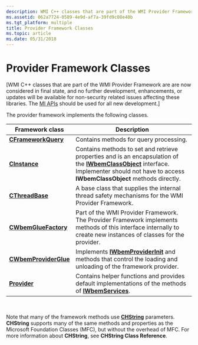 ```yaml
---
description: WMI C++ classes that are part of the WMI Provider Framework are now considered in final state.
ms.assetid: 062a7724-0589-4e9d-af7a-39fd9c08e40b
ms.tgt_platform: multiple
title: Provider Framework Classes
ms.topic: article
ms.date: 05/31/2018
---
```


# Provider Framework Classes

\[WMI C++ classes that are part of the WMI Provider Framework are are now considered in final state, and no further development, enhancements, or updates will be available for non-security related issues affecting these libraries. The [MI APIs](/previous-versions/windows/desktop/wmi_v2/windows-management-infrastructure) should be used for all new development.\]

The provider framework implements the following classes.



| Framework class                                | Description                                                                                                                                                                                                         |
|------------------------------------------------|---------------------------------------------------------------------------------------------------------------------------------------------------------------------------------------------------------------------|
| [**CFrameworkQuery**](/windows/desktop/api/FrQuery/nl-frquery-cframeworkquery)     | Contains methods for query processing.                                                                                                                                                                              |
| [**CInstance**](/windows/desktop/api/Instance/nl-instance-cinstance)                 | Contains methods to set and retrieve properties and is an encapsulation of the [**IWbemClassObject**](/windows/desktop/api/WbemCli/nn-wbemcli-iwbemclassobject) interface. Implementer should not have to access **IWbemClassObject** methods directly. |
| [**CThreadBase**](/windows/desktop/api/ThrdBase/nl-thrdbase-cthreadbase)             | A base class that supplies the internal thread safety mechanisms for the WMI Provider Framework.                                                                                                                    |
| [**CWbemGlueFactory**](/windows/desktop/api/WbemGlue/nl-wbemglue-cwbemgluefactory)   | Part of the WMI Provider Framework. The Provider Framework implements methods of this interface internally to create new instances of classes for the provider.                                                     |
| [**CWbemProviderGlue**](/windows/desktop/api/WbemGlue/nl-wbemglue-cwbemproviderglue) | Implements [**IWbemProviderInit**](/windows/desktop/api/Wbemprov/nn-wbemprov-iwbemproviderinit) and methods that control the loading and unloading of the framework provider.                                                                             |
| [**Provider**](/windows/desktop/api/Provider/nl-provider-provider)                   | Contains helper functions and provides default implementations of the methods of [**IWbemServices**](/windows/desktop/api/WbemCli/nn-wbemcli-iwbemservices).                                                                                            |



 

Note that many of the framework methods use [**CHString**](chstring.md) parameters. **CHString** supports many of the same methods and properties as the Microsoft Foundation Classes (MFC), but without the overhead of MFC. For more information about **CHString**, see **CHString Class Reference**.

 

 
